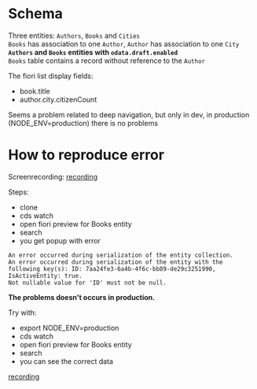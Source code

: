 # Schema
Three entities: `Authors`, `Books` and `Cities`  
`Books` has association to one `Author`, `Author` has association to one `City`  
__`Authors` and `Books` entities with `odata.draft.enabled`__  
`Books` table contains a record without reference to the `Author`

The fiori list display fields:
- book.title
- author.city.citizenCount

Seems a problem related to deep navigation, but only in dev, in production (NODE_ENV=production) there is no problems

# How to reproduce error
Screenrecording:
[recording](https://github.com/sbarzaghialteaup/serialization_error/blob/master/explain_problem.gif)

Steps:
- clone
- cds watch
- open fiori preview for Books entity
- search
- you get popup with error 
```
An error occurred during serialization of the entity collection.  
An error occurred during serialization of the entity with the following key(s): ID: 7aa24fe3-6a4b-4f6c-bb89-de29c3251990, IsActiveEntity: true.  
Not nullable value for 'ID' must not be null.
```

__The problems doesn't occurs in production.__

Try with:
- export NODE_ENV=production
- cds watch
- open fiori preview for Books entity
- search
- you can see the correct data

[recording](https://github.com/sbarzaghialteaup/serialization_error/blob/master/recording_production.gif)